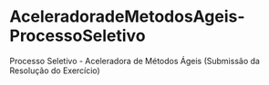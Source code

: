 # AceleradoradeMetodosAgeis-ProcessoSeletivo
Processo Seletivo - Aceleradora de Métodos Ágeis (Submissão da Resolução do Exercício)
